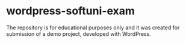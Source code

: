 # wordpress-softuni-exam
The repository is for educational purposes only and it was created for submission of a demo project, developed with WordPress.
